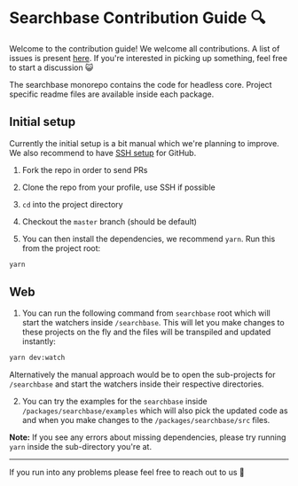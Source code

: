 # Searchbase Contribution Guide 🔍

Welcome to the contribution guide! We welcome all contributions. A list of issues is present [here](https://github.com/appbaseio/searchbase/issues). If you're interested in picking up something, feel free to start a discussion 😺

The searchbase monorepo contains the code for headless core. Project specific readme files are available inside each package.

## Initial setup

Currently the initial setup is a bit manual which we're planning to improve. We also recommend to have [SSH setup](https://help.github.com/articles/connecting-to-github-with-ssh/) for GitHub.

1. Fork the repo in order to send PRs

2. Clone the repo from your profile, use SSH if possible

3. `cd` into the project directory

4. Checkout the `master` branch (should be default)

5. You can then install the dependencies, we recommend `yarn`. Run this from the project root:

```bash
yarn
```

## Web

1. You can run the following command from `searchbase` root which will start the watchers inside `/searchbase`. This will let you make changes to these projects on the fly and the files will be transpiled and updated instantly:

```bash
yarn dev:watch
```

Alternatively the manual approach would be to open the sub-projects for `/searchbase` and start the watchers inside their respective directories.

2. You can try the examples for the `searchbase` inside `/packages/searchbase/examples` which will also pick the updated code as and when you make changes to the `/packages/searchbase/src` files.

**Note:** If you see any errors about missing dependencies, please try running `yarn` inside the sub-directory you're at.

<hr />

If you run into any problems please feel free to reach out to us 🙂
